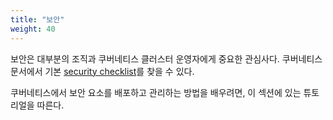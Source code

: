 ```yaml
---
title: "보안"
weight: 40
---
```


보안은 대부분의 조직과 쿠버네티스 클러스터 운영자에게 중요한 
관심사다. 쿠버네티스 문서에서 기본 [security checklist](/docs/concepts/security/security-checklist/)를 
찾을 수 있다.

쿠버네티스에서 보안 요소를 배포하고 관리하는 방법을 배우려면, 이 섹션에 
있는 튜토리얼을 따른다.